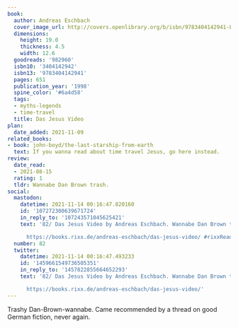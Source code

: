 ```yaml
---
book:
  author: Andreas Eschbach
  cover_image_url: http://covers.openlibrary.org/b/isbn/9783404142941-L.jpg
  dimensions:
    height: 19.0
    thickness: 4.5
    width: 12.6
  goodreads: '982960'
  isbn10: '3404142942'
  isbn13: '9783404142941'
  pages: 651
  publication_year: '1998'
  spine_color: '#6a4d58'
  tags:
  - myths-legends
  - time-travel
  title: Das Jesus Video
plan:
  date_added: 2021-11-09
related_books:
- book: john-boyd/the-last-starship-from-earth
  text: If you wanna read about time travel Jesus, go here instead.
review:
  date_read:
  - 2021-08-15
  rating: 1
  tldr: Wannabe Dan Brown trash.
social:
  mastodon:
    datetime: 2021-11-14 00:16:47.820160
    id: '107272300639671724'
    in_reply_to: '107243571045625421'
    text: '82/ Das Jesus Video by Andreas Eschbach. Wannabe Dan Brown trash.

      https://books.rixx.de/andreas-eschbach/das-jesus-video/ #rixxReads'
  number: 82
  twitter:
    datetime: 2021-11-14 00:16:47.493233
    id: '1459661549736505351'
    in_reply_to: '1457822855664652293'
    text: '82/ Das Jesus Video by Andreas Eschbach. Wannabe Dan Brown trash.

      https://books.rixx.de/andreas-eschbach/das-jesus-video/'
---
```


Trashy Dan-Brown-wannabe. Came recommended by a thread on good German fiction, never again.
